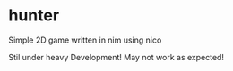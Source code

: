 # hunter
Simple 2D game written in nim using nico

Stil under heavy Development!
May not work as expected!
